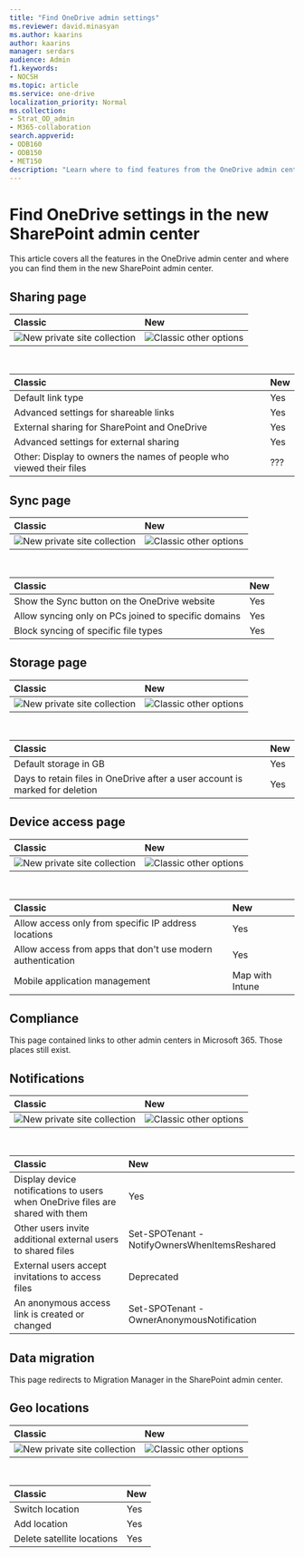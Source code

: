```yaml
---
title: "Find OneDrive admin settings"
ms.reviewer: david.minasyan
ms.author: kaarins
author: kaarins
manager: serdars
audience: Admin
f1.keywords:
- NOCSH
ms.topic: article
ms.service: one-drive
localization_priority: Normal
ms.collection: 
- Strat_OD_admin
- M365-collaboration
search.appverid:
- ODB160
- ODB150
- MET150
description: "Learn where to find features from the OneDrive admin center. "
---
```


# Find OneDrive settings in the new SharePoint admin center

This article covers all the features in the OneDrive admin center and where you can find them in the new SharePoint admin center.

## Sharing page

| Classic | New |
|:-----|:-----|
|![New private site collection](media/new-private-site-collection.png)|![Classic other options](media/classic-other-options.png) |

<br/>

| Classic | New |
|:-----|:-----|
|Default link type  <br/> |Yes  <br/> |
|Advanced settings for shareable links <br/> |Yes  <br/> |
|External sharing for SharePoint and OneDrive  <br/> |Yes  <br/> |
|Advanced settings for external sharing   <br/> |Yes   <br/> |
|Other: Display to owners the names of people who viewed their files   <br/> |???   <br/> |

## Sync page

| Classic | New |
|:-----|:-----|
|![New private site collection](media/new-private-site-collection.png)|![Classic other options](media/classic-other-options.png) |

<br/>

| Classic | New |
|:-----|:-----|
|Show the Sync button on the OneDrive website  <br/> |Yes  <br/> |
|Allow syncing only on PCs joined to specific domains <br/> |Yes  <br/> |
|Block syncing of specific file types  <br/> |Yes  <br/> |

## Storage page

| Classic | New |
|:-----|:-----|
|![New private site collection](media/new-private-site-collection.png)|![Classic other options](media/classic-other-options.png) |

<br/>

| Classic | New |
|:-----|:-----|
|Default storage in GB <br/> |Yes  <br/> |
|Days to retain files in OneDrive after a user account is marked for deletion <br/> |Yes  <br/> |

## Device access page

| Classic | New |
|:-----|:-----|
|![New private site collection](media/new-private-site-collection.png)|![Classic other options](media/classic-other-options.png) |

<br/>

| Classic | New |
|:-----|:-----|
|Allow access only from specific IP address locations <br/> |Yes  <br/> |
|Allow access from apps that don't use modern authentication <br/> |Yes  <br/> |
|Mobile application management <br/> |Map with Intune  <br/> |

## Compliance

This page contained links to other admin centers in Microsoft 365. Those places still exist. 

## Notifications

| Classic | New |
|:-----|:-----|
|![New private site collection](media/new-private-site-collection.png)|![Classic other options](media/classic-other-options.png) |

<br/>

| Classic | New |
|:-----|:-----|
|Display device notifications to users when OneDrive files are shared with them <br/> |Yes  <br/> |
|Other users invite additional external users to shared files <br/> |Set-SPOTenant -NotifyOwnersWhenItemsReshared  <br/> |
|External users accept invitations to access files <br/> |Deprecated  <br/> |
|An anonymous access link is created or changed <br/> |Set-SPOTenant -OwnerAnonymousNotification  <br/> |

## Data migration

This page redirects to Migration Manager in the SharePoint admin center.

## Geo locations

| Classic | New |
|:-----|:-----|
|![New private site collection](media/new-private-site-collection.png)|![Classic other options](media/classic-other-options.png) |

<br/>

| Classic | New |
|:-----|:-----|
|Switch location <br/> |Yes  <br/> |
|Add location  <br/> |Yes  <br/> |
|Delete satellite locations <br/> |Yes  <br/> |
